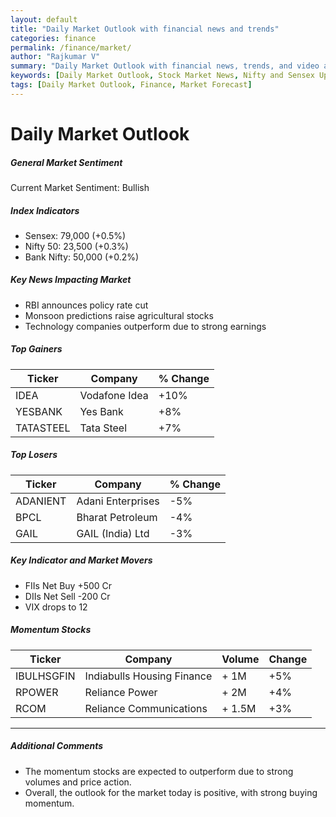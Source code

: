 ```yaml
---
layout: default
title: "Daily Market Outlook with financial news and trends"
categories: finance
permalink: /finance/market/
author: "Rajkumar V"
summary: "Daily Market Outlook with financial news, trends, and video analyses."
keywords: [Daily Market Outlook, Stock Market News, Nifty and Sensex Update, BSE and NSE Analysis, Market Forecast]
tags: [Daily Market Outlook, Finance, Market Forecast]
---
```


<link rel="stylesheet" href="https://www.w3schools.com/w3css/5/w3css.css">
<link rel="stylesheet" href="https://fonts.googleapis.com/css?family=Raleway">
<link rel="stylesheet" href="https://cdnjs.cloudflare.com/ajax/libs/font-awesome/4.7.0/css/font-awesome.min.css">

<h1>Daily Market Outlook</h1>

<h5>General Market Sentiment</h5>
<p>Current Market Sentiment: <span class="w3-text-green">Bullish</span></p>

<h5>Index Indicators</h5>
<ul class="w3-ul w3-border">
  <li>Sensex: 79,000 (+0.5%)</li>
  <li>Nifty 50: 23,500 (+0.3%)</li>
  <li>Bank Nifty: 50,000 (+0.2%)</li>
</ul>

<h5>Key News Impacting Market</h5>
<ul class="w3-ul w3-border">
  <li>RBI announces policy rate cut</li>
  <li>Monsoon predictions raise agricultural stocks</li>
  <li>Technology companies outperform due to strong earnings</li>
</ul>

<h5>Top Gainers</h5>
<table class="w3-table w3-bordered w3-hoverable w3-striped">
  <thead>
    <tr>
      <th>Ticker</th>
      <th>Company</th>
      <th>% Change</th>
    </tr>
  </thead>
  <tbody>
    <tr>
      <td>IDEA</td>
      <td>Vodafone Idea</td>
      <td>+10%</td>
    </tr>
    <tr>
      <td>YESBANK</td>
      <td>Yes Bank</td>
      <td>+8%</td>
    </tr>
    <tr>
      <td>TATASTEEL</td>
      <td>Tata Steel</td>
      <td>+7%</td>
    </tr>
  </tbody>
</table>

<h5>Top Losers</h5>
<table class="w3-table w3-bordered w3-hoverable w3-striped">
  <thead>
    <tr>
      <th>Ticker</th>
      <th>Company</th>
      <th>% Change</th>
    </tr>
  </thead>
  <tbody>
    <tr>
      <td>ADANIENT</td>
      <td>Adani Enterprises</td>
      <td>-5%</td>
    </tr>
    <tr>
      <td>BPCL</td>
      <td>Bharat Petroleum</td>
      <td>-4%</td>
    </tr>
    <tr>
      <td>GAIL</td>
      <td>GAIL (India) Ltd</td>
      <td>-3%</td>
    </tr>
  </tbody>
</table>

<h5>Key Indicator and Market Movers</h5>
<ul class="w3-ul w3-border">
  <li>FIIs Net Buy +500 Cr</li>
  <li>DIIs Net Sell -200 Cr</li>
  <li>VIX drops to 12</li>
</ul>

<h5>Momentum Stocks</h5>
<table class="w3-table w3-bordered w3-hoverable w3-striped">
  <thead>
    <tr>
      <th>Ticker</th>
      <th>Company</th>
      <th>Volume</th>
      <th>Change</th>
    </tr>
  </thead>
  <tbody>
    <tr>
      <td>IBULHSGFIN</td>
      <td>Indiabulls Housing Finance</td>
      <td>+ 1M</td>
      <td>+5%</td>
    </tr>
    <tr>
      <td>RPOWER</td>
      <td>Reliance Power</td>
      <td>+ 2M</td>
      <td>+4%</td>
    </tr>
    <tr>
      <td>RCOM</td>
      <td>Reliance Communications</td>
      <td>+ 1.5M</td>
      <td>+3%</td>
    </tr>
  </tbody>
</table>

<hr>

<h5>Additional Comments</h5>
<ul class="w3-ul w3-border">
  <li>The momentum stocks are expected to outperform due to strong volumes and price action.</li>
  <li>Overall, the outlook for the market today is <span class="w3-text-green">positive</span>, with strong buying momentum.</li>
</ul>

